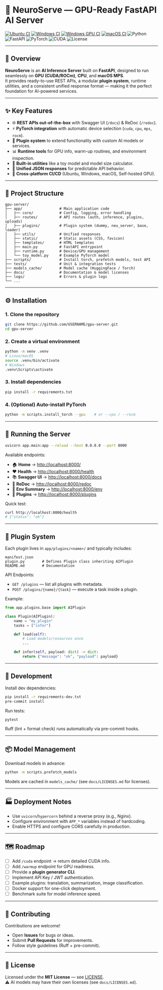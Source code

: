 # 🚀 NeuroServe — GPU-Ready FastAPI AI Server

[![Ubuntu CI](https://github.com/TamerOnLine/repo-fastapi/actions/workflows/ci-ubuntu.yml/badge.svg)](https://github.com/TamerOnLine/repo-fastapi/actions/workflows/ci-ubuntu.yml)
[![Windows CI](https://github.com/TamerOnLine/repo-fastapi/actions/workflows/ci-windows.yml/badge.svg)](https://github.com/TamerOnLine/repo-fastapi/actions/workflows/ci-windows.yml)
[![Windows GPU CI](https://github.com/TamerOnLine/repo-fastapi/actions/workflows/ci-gpu.yml/badge.svg)](https://github.com/TamerOnLine/repo-fastapi/actions/workflows/ci-gpu.yml)
[![macOS CI](https://github.com/TamerOnLine/repo-fastapi/actions/workflows/ci-macos.yml/badge.svg)](https://github.com/TamerOnLine/repo-fastapi/actions/workflows/ci-macos.yml)
![Python](https://img.shields.io/badge/Python-3.12%2B-blue)
![FastAPI](https://img.shields.io/badge/FastAPI-0.116.x-009688)
![PyTorch](https://img.shields.io/badge/PyTorch-2.6.x-ee4c2c)
![CUDA](https://img.shields.io/badge/CUDA-Ready-76B900?logo=nvidia&logoColor=white)
![License](https://img.shields.io/badge/License-MIT-green)

---

## 📖 Overview

**NeuroServe** is an **AI Inference Server** built on **FastAPI**, designed to run seamlessly on **GPU (CUDA/ROCm)**, **CPU**, and **macOS MPS**.  
It provides ready-to-use REST APIs, a modular **plugin system**, runtime utilities, and a consistent unified response format — making it the perfect foundation for AI-powered services.

---

## ✨ Key Features

- 🌐 **REST APIs out-of-the-box** with Swagger UI (`/docs`) & ReDoc (`/redoc`).
- ⚡ **PyTorch integration** with automatic device selection (`cuda`, `cpu`, `mps`, `rocm`).
- 🔌 **Plugin system** to extend functionality with custom AI models or services.
- 📊 **Runtime tools** for GPU info, warm-up routines, and environment inspection.
- 🧠 **Built-in utilities** like a toy model and model size calculator.
- 🧱 **Unified JSON responses** for predictable API behavior.
- 🧪 **Cross-platform CI/CD** (Ubuntu, Windows, macOS, Self-hosted GPU).

---

## 📂 Project Structure

```text
gpu-server/
├── app/                 # Main application code
│   ├── core/            # Config, logging, error handling
│   ├── routes/          # API routes (auth, inference, plugins, uploads)
│   ├── plugins/         # Plugin system (dummy, neu_server, base, loader)
│   ├── utils/           # Unified responses
│   ├── static/          # Static assets (CSS, favicon)
│   ├── templates/       # HTML templates
│   ├── main.py          # FastAPI entrypoint
│   ├── runtime.py       # Device/GPU management
│   └── toy_model.py     # Example PyTorch model
├── scripts/             # Install torch, prefetch models, test API
├── tests/               # Unit & integration tests
├── models_cache/        # Model cache (HuggingFace / Torch)
├── docs/                # Documentation & model licenses
├── logs/                # Errors & plugin logs
└── ...
```

---

## ⚙️ Installation

### 1. Clone the repository
```bash
git clone https://github.com/USERNAME/gpu-server.git
cd gpu-server
```

### 2. Create a virtual environment
```bash
python -m venv .venv
# Linux/macOS
source .venv/bin/activate
# Windows
.venv\Scripts\activate
```

### 3. Install dependencies
```bash
pip install -r requirements.txt
```

### 4. (Optional) Auto-install PyTorch
```bash
python -m scripts.install_torch --gpu    # or --cpu / --rocm
```

---

## 🚀 Running the Server

```bash
uvicorn app.main:app --reload --host 0.0.0.0 --port 8000
```

Available endpoints:
- 🏠 **Home** → [http://localhost:8000/](http://localhost:8000/)  
- ❤️ **Health** → [http://localhost:8000/health](http://localhost:8000/health)  
- 📚 **Swagger UI** → [http://localhost:8000/docs](http://localhost:8000/docs)  
- 📘 **ReDoc** → [http://localhost:8000/redoc](http://localhost:8000/redoc)  
- 🧭 **Env Summary** → [http://localhost:8000/env](http://localhost:8000/env)  
- 🔌 **Plugins** → [http://localhost:8000/plugins](http://localhost:8000/plugins)  

Quick test:
```bash
curl http://localhost:8000/health
# {"status": "ok"}
```

---

## 🔌 Plugin System

Each plugin lives in `app/plugins/<name>/` and typically includes:

```
manifest.json
plugin.py        # Defines Plugin class inheriting AIPlugin
README.md        # Documentation
```

API Endpoints:
- `GET /plugins` — list all plugins with metadata.  
- `POST /plugins/{name}/{task}` — execute a task inside a plugin.  

Example:
```python
from app.plugins.base import AIPlugin

class Plugin(AIPlugin):
    name = "my_plugin"
    tasks = ["infer"]

    def load(self):
        # Load models/resources once
        ...

    def infer(self, payload: dict) -> dict:
        return {"message": "ok", "payload": payload}
```

---

## 🧪 Development

Install dev dependencies:
```bash
pip install -r requirements-dev.txt
pre-commit install
```

Run tests:
```bash
pytest
```

Ruff (lint + format check) runs automatically via pre-commit hooks.

---

## 📦 Model Management

Download models in advance:
```bash
python -m scripts.prefetch_models
```

Models are cached in `models_cache/` (see `docs/LICENSES.md` for licenses).

---

## 🏭 Deployment Notes

- Use `uvicorn`/`hypercorn` behind a reverse proxy (e.g., Nginx).  
- Configure environment with `APP_*` variables instead of hardcoding.  
- Enable HTTPS and configure CORS carefully in production.  

---

## 🗺️ Roadmap

- [ ] Add `/cuda` endpoint → return detailed CUDA info.  
- [ ] Add `/warmup` endpoint for GPU readiness.  
- [ ] Provide a **plugin generator CLI**.  
- [ ] Implement API Key / JWT authentication.  
- [ ] Example plugins: translation, summarization, image classification.  
- [ ] Docker support for one-click deployment.  
- [ ] Benchmark suite for model inference speed.  

---

## 🤝 Contributing

Contributions are welcome!  
- Open **Issues** for bugs or ideas.  
- Submit **Pull Requests** for improvements.  
- Follow style guidelines (Ruff + pre-commit).  

---

## 📜 License

Licensed under the **MIT License** — see [LICENSE](./LICENSE).  
⚠️ AI models may have their own licenses (see `docs/LICENSES.md`).
